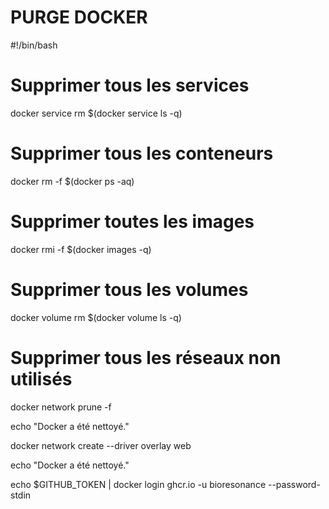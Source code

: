 # PURGE DOCKER 

#!/bin/bash

# Supprimer tous les services
docker service rm $(docker service ls -q)

# Supprimer tous les conteneurs
docker rm -f $(docker ps -aq)

# Supprimer toutes les images
docker rmi -f $(docker images -q)

# Supprimer tous les volumes
docker volume rm $(docker volume ls -q)

# Supprimer tous les réseaux non utilisés
docker network prune -f

echo "Docker a été nettoyé."

docker network create --driver overlay web

echo "Docker a été nettoyé."

echo $GITHUB_TOKEN | docker login ghcr.io -u bioresonance --password-stdin
